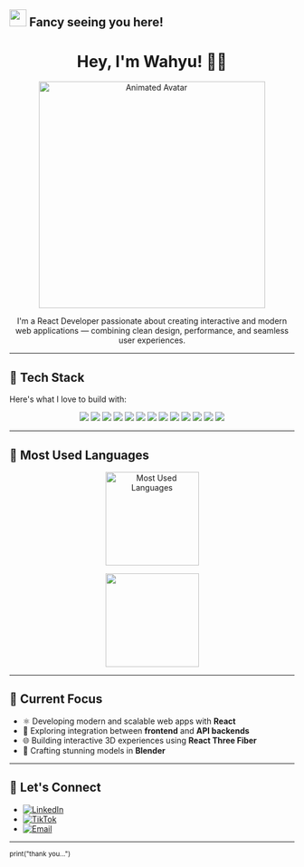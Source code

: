 ## <img src="https://raw.githubusercontent.com/aemmadi/aemmadi/master/wave.gif" width="30"> Fancy seeing you here!

<h1 align="center">
  Hey, I'm Wahyu! 👨‍💻
</h1>

<p align="center">
  <img src="https://files.catbox.moe/anmxxi.gif" width="400" alt="Animated Avatar" />
</p>

<p align="center">
  I'm a React Developer passionate about creating interactive and modern web applications — combining clean design, performance, and seamless user experiences.
</p>

---

## 🧰 Tech Stack

Here's what I love to build with:

<p align="center">
  <a href="https://developer.mozilla.org/en-US/docs/Web/HTML"><img src="https://img.shields.io/badge/-HTML5-E34F26?style=flat-square&logo=html5&logoColor=white" /></a>
  <a href="https://developer.mozilla.org/en-US/docs/Web/CSS"><img src="https://img.shields.io/badge/-CSS3-1572B6?style=flat-square&logo=css3" /></a>
  <a href="https://www.oracle.com/java/"><img src="https://img.shields.io/badge/-Java-E34A86?style=flat-square&logo=java" /></a>
  <a href="https://developer.mozilla.org/en-US/docs/Web/JavaScript"><img src="https://img.shields.io/badge/-JavaScript-black?style=flat-square&logo=javascript" /></a>
  <a href="https://reactjs.org/"><img src="https://img.shields.io/badge/-React-black?style=flat-square&logo=react" /></a>
  <a href="https://threejs.org/"><img src="https://img.shields.io/badge/-Three.js-000000?style=flat-square&logo=three.js" /></a>
  <a href="https://vitejs.dev/"><img src="https://img.shields.io/badge/-Vite-646CFF?style=flat-square&logo=vite&logoColor=white" /></a>
  <a href="https://www.mysql.com/"><img src="https://img.shields.io/badge/-MySQL-black?style=flat-square&logo=mysql" /></a>
  <a href="https://www.docker.com/"><img src="https://img.shields.io/badge/-Docker-black?style=flat-square&logo=docker" /></a>
  <a href="https://git-scm.com/"><img src="https://img.shields.io/badge/-Git-black?style=flat-square&logo=git" /></a>
  <a href="https://github.com/"><img src="https://img.shields.io/badge/-GitHub-181717?style=flat-square&logo=github" /></a>
  <a href="https://figma.com/"><img src="https://img.shields.io/badge/-Figma-black?style=flat-square&logo=figma" /></a>
  <a href="https://www.blender.org/"><img src="https://img.shields.io/badge/-Blender-F5792A?style=flat-square&logo=blender&logoColor=white" /></a>
</p>

---

## 🥮 Most Used Languages

<p align="center">
  <a href="https://github.com/anuraghazra/github-readme-stats">
    <img
      src="https://github-readme-stats.vercel.app/api/top-langs/?username=wahyutricahya&layout=compact&theme=react&hide_border=true&bg_color=0D1117&title_color=3B82F6&icon_color=3B82F6"
      alt="Most Used Languages"
      height="165"
    />
  </a>
</p>

<p align="center">
  <img
    src="https://github-readme-stats.vercel.app/api?username=wahyutricahya&show_icons=true&theme=react&hide_border=true&bg_color=0D1117&title_color=3B82F6&icon_color=3B82F6"
    height="165"
  />
</p>

---

## 🔭 Current Focus

* ⚛️ Developing modern and scalable web apps with **React**
* 🧩 Exploring integration between **frontend** and **API backends**
* 🌐 Building interactive 3D experiences using **React Three Fiber**
* 🦠 Crafting stunning models in **Blender**

---

## 📩 Let's Connect

* [![LinkedIn](https://img.shields.io/badge/LinkedIn-wahyutricahya-blue?style=flat\&logo=linkedin\&logoColor=white)](https://linkedin.com/in/wahyu-tri-cahya-a33607368)
* [![TikTok](https://img.shields.io/badge/TikTok-@yuriya__dev-black?style=flat\&logo=tiktok\&logoColor=white)](https://www.tiktok.com/@yuriya_dev)
* [![Email](https://img.shields.io/badge/Email-yuriyaproject@gmail.com-red?style=flat\&logo=gmail\&logoColor=white)](mailto:yuriyaproject@gmail.com)

---

<sub>print("thank you...")</sub>
